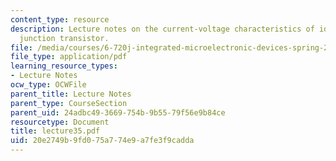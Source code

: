```yaml
---
content_type: resource
description: Lecture notes on the current-voltage characteristics of ideal bipolar
  junction transistor.
file: /media/courses/6-720j-integrated-microelectronic-devices-spring-2007/20e2749b9fd075a774e9a7fe3f9cadda_lecture35.pdf
file_type: application/pdf
learning_resource_types:
- Lecture Notes
ocw_type: OCWFile
parent_title: Lecture Notes
parent_type: CourseSection
parent_uid: 24adbc49-3669-754b-9b55-79f56e9b84ce
resourcetype: Document
title: lecture35.pdf
uid: 20e2749b-9fd0-75a7-74e9-a7fe3f9cadda
---
```

